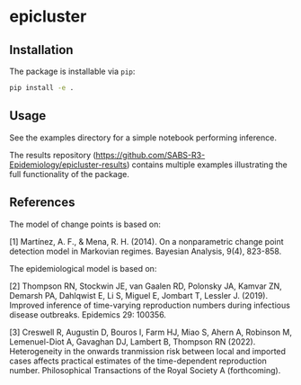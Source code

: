 # epicluster

## Installation

The package is installable via `pip`:

```bash
pip install -e .
```

## Usage

See the examples directory for a simple notebook performing inference. 

The results repository (https://github.com/SABS-R3-Epidemiology/epicluster-results) contains multiple examples illustrating the full functionality of the package.


## References
The model of change points is based on:

[1]
Martínez, A. F., & Mena, R. H. (2014). On a nonparametric change point detection model in Markovian regimes. Bayesian Analysis, 9(4), 823-858.

The epidemiological model is based on:

[2]
Thompson RN, Stockwin JE, van Gaalen RD, Polonsky JA, Kamvar ZN, Demarsh PA,
Dahlqwist E, Li S, Miguel E, Jombart T, Lessler J. (2019). Improved inference of
time-varying reproduction numbers during infectious disease outbreaks.
Epidemics 29: 100356.

[3]
Creswell R, Augustin D, Bouros I, Farm HJ, Miao S, Ahern A, Robinson M, Lemenuel-Diot A,
Gavaghan DJ, Lambert B, Thompson RN (2022). Heterogeneity in the onwards tranmission risk between local and imported cases affects practical estimates of the time-dependent reproduction number. Philosophical Transactions of the Royal Society A (forthcoming).
